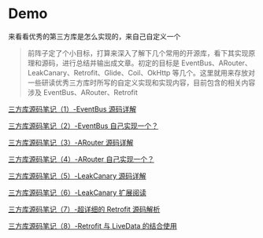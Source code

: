# Demo
来看看优秀的第三方库是怎么实现的，来自己自定义一个

> 前阵子定了个小目标，打算来深入了解下几个常用的开源库，看下其实现原理和源码，进行总结并输出成文章。初定的目标是 EventBus、ARouter、LeakCanary、Retrofit、Glide、Coil、OkHttp 等几个。这里就用来存放对一些研读优秀三方库时所写的自定义实现和实现内容，目前包含的相关内容涉及 EventBus、ARouter、Retrofit

[三方库源码笔记（1）-EventBus 源码详解](https://github.com/leavesC/AndroidGuide/tree/gitbook/android_opensource)

[三方库源码笔记（2）-EventBus 自己实现一个？](https://github.com/leavesC/AndroidGuide/tree/gitbook/android_opensource)

[三方库源码笔记（3）-ARouter 源码详解](https://github.com/leavesC/AndroidGuide/tree/gitbook/android_opensource)

[三方库源码笔记（4）-ARouter 自己实现一个？](https://github.com/leavesC/AndroidGuide/tree/gitbook/android_opensource)

[三方库源码笔记（5）-LeakCanary 源码详解](https://github.com/leavesC/AndroidGuide/tree/gitbook/android_opensource)

[三方库源码笔记（6）-LeakCanary 扩展阅读](https://github.com/leavesC/AndroidGuide/tree/gitbook/android_opensource)

[三方库源码笔记（7）-超详细的 Retrofit 源码解析](https://github.com/leavesC/AndroidGuide/tree/gitbook/android_opensource)

[三方库源码笔记（8）-Retrofit 与 LiveData 的结合使用](https://github.com/leavesC/AndroidGuide/tree/gitbook/android_opensource)
